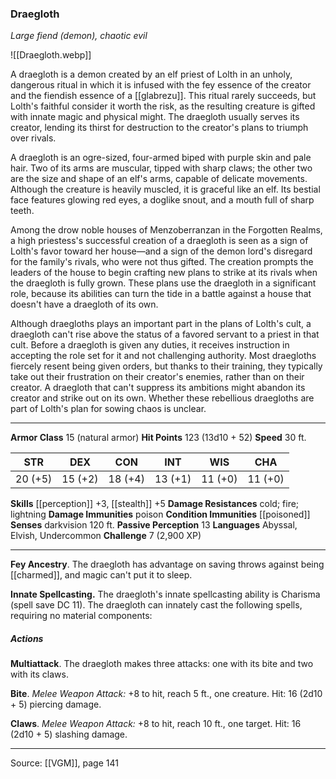 ### Draegloth
_Large fiend (demon), chaotic evil_

![[Draegloth.webp]]

A draegloth is a demon created by an elf priest of Lolth in an unholy, dangerous ritual in which it is infused with the fey essence of the creator and the fiendish essence of a [[glabrezu]]. This ritual rarely succeeds, but Lolth's faithful consider it worth the risk, as the resulting creature is gifted with innate magic and physical might. The draegloth usually serves its creator, lending its thirst for destruction to the creator's plans to triumph over rivals.

A draegloth is an ogre-sized, four-armed biped with purple skin and pale hair. Two of its arms are muscular, tipped with sharp claws; the other two are the size and shape of an elf's arms, capable of delicate movements. Although the creature is heavily muscled, it is graceful like an elf. Its bestial face features glowing red eyes, a doglike snout, and a mouth full of sharp teeth.

Among the drow noble houses of Menzoberranzan in the Forgotten Realms, a high priestess's successful creation of a draegloth is seen as a sign of Lolth's favor toward her house—and a sign of the demon lord's disregard for the family's rivals, who were not thus gifted. The creation prompts the leaders of the house to begin crafting new plans to strike at its rivals when the draegloth is fully grown. These plans use the draegloth in a significant role, because its abilities can turn the tide in a battle against a house that doesn't have a draegloth of its own.

Although draegloths plays an important part in the plans of Lolth's cult, a draegloth can't rise above the status of a favored servant to a priest in that cult. Before a draegloth is given any duties, it receives instruction in accepting the role set for it and not challenging authority. Most draegloths fiercely resent being given orders, but thanks to their training, they typically take out their frustration on their creator's enemies, rather than on their creator. A draegloth that can't suppress its ambitions might abandon its creator and strike out on its own. Whether these rebellious draegloths are part of Lolth's plan for sowing chaos is unclear.



---

**Armor Class** 15 (natural armor)
**Hit Points** 123 (13d10 + 52)
**Speed** 30 ft.

| STR     | DEX     | CON     | INT     | WIS     | CHA     |
|---------|---------|---------|---------|---------|---------|
| 20 (+5) | 15 (+2) | 18 (+4) | 13 (+1) | 11 (+0) | 11 (+0) |

**Skills** [[perception]] +3, [[stealth]] +5
**Damage Resistances** cold; fire; lightning
**Damage Immunities** poison
**Condition Immunities** [[poisoned]]
**Senses** darkvision 120 ft.
**Passive Perception** 13
**Languages** Abyssal, Elvish, Undercommon
**Challenge** 7 (2,900 XP)

---

**Fey Ancestry**. The draegloth has advantage on saving throws against being [[charmed]], and magic can't put it to sleep.

**Innate Spellcasting.** The draegloth's innate spellcasting ability is Charisma (spell save DC 11). The draegloth can innately cast the following spells, requiring no material components:

##### Actions
**Multiattack**. The draegloth makes three attacks: one with its bite and two with its claws.

**Bite**. _Melee Weapon Attack:_ +8 to hit, reach 5 ft., one creature. Hit: 16 (2d10 + 5) piercing damage.

**Claws**. _Melee Weapon Attack:_ +8 to hit, reach 10 ft., one target. Hit: 16 (2d10 + 5) slashing damage.


---

Source: [[VGM]], page 141